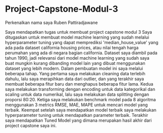 # Project-Capstone-Modul-3
Perkenalkan nama saya Ruben Pattiradjawane

Saya mendapatkan tugas untuk membuat project capstone modul 3
Saya ditugaskan untuk membuat model machine learning yang sudah melalui hyperparameter tuning yang dapat memprediksi 'median_house_value' yang ada pada dataset california housing prices, atau nilai tengah harga perumahan yang ada di negara bagian california.
Dataset saya diambil pada tahun 1990, jadi relevansi dari model machine learning yang sudah saya buat mungkin kurang dibanding model lain yang dibuat menggunakan dataset yang lebih modern.
Dalam pembuatan model ini saya melalui beberapa tahap.
Yang pertama saya melakukan cleaning data terlebih dahulu, lalu saya merapihkan data dari outlier, dan yang terakhir saya membuat beberapa fitur baru dan menghapus beberapa fitur lama.
Kedua saya melakukan transforming dengan encoding untuk data kategorikal dan scaling untuk data numerikal, lalu saya melakukan data splitting dengan proporsi 80:20.
Ketiga saya melakukan benchmark model pada 8 algoritma menggunakan 3 metrics RMSE, MAE, MAPE untuk mencari model yang terbaik.
Keempat setelah saya mendapatkan model terbaik saya melakukan hyperparameter tuning untuk mendapatkan parameter terbaik.
Terakhir saya mendapatkan Tuned Model yang dimana merupakan hasil akhir dari project capstone saya ini.
